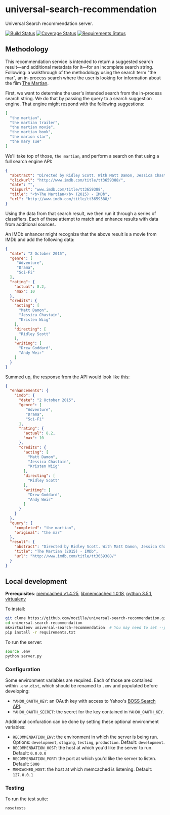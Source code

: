 # universal-search-recommendation

Universal Search recommendation server.

[![Build Status](https://travis-ci.org/mozilla/universal-search-recommendation.svg?branch=master)](https://travis-ci.org/mozilla/universal-search-recommendation) [![Coverage Status](https://coveralls.io/repos/mozilla/universal-search-recommendation/badge.svg?branch=master&service=github)](https://coveralls.io/github/mozilla/universal-search-recommendation?branch=master) [![Requirements Status](https://requires.io/github/mozilla/universal-search-recommendation/requirements.svg?branch=master)](https://requires.io/github/mozilla/universal-search-recommendation/requirements/?branch=master)

## Methodology

This recommendation service is intended to return a suggested search result—and additional metadata for it—for an incomplete search string. Following: a walkthrough of the methodology using the search term "the mar", an in-process search where the user is looking for information about the film [The Martian](http://www.imdb.com/title/tt3659388/).

First, we want to determine the user's intended search from the in-process search string. We do that by passing the query to a search suggestion engine. That engine might respond with the following suggestions:

```json
[
  "the martian",
  "the martian trailer",
  "the martian movie",
  "the martian book",
  "the marion star",
  "the mary sue"
]
```

We'll take top of those, `the martian`, and perform a search on that using a full search engine API:

```json
{
  "abstract": "Directed by Ridley Scott. With Matt Damon, Jessica Chastain, Kristen Wiig, Kate Mara. During a manned mission to Mars, Astronaut Mark Watney is presumed dead after a ...",
  "clickurl": "http://www.imdb.com/title/tt3659388/",
  "date": "",
  "dispurl": "www.imdb.com/title/tt3659388",
  "title": "<b>The Martian</b> (2015) - IMDb",
  "url": "http://www.imdb.com/title/tt3659388/"
}
```

Using the data from that search result, we then run it through a series of classifiers. Each of these attempt to match and enhance results with data from additional sources.

An IMDb enhancer might recognize that the above result is a movie from IMDb and add the following data:

```json
{
  "date": "2 October 2015",
  "genre": [
     "Adventure",
     "Drama",
     "Sci-Fi"
  ],
  "rating": {
    "actual": 8.2,
    "max": 10
  },
  "credits": {
    "acting": [
      "Matt Damon",
      "Jessica Chastain",
      "Kristen Wiig"
    ],
    "directing": [
      "Ridley Scott"
    ],
    "writing": [
      "Drew Goddard",
      "Andy Weir"
    ]
  }
}
```

Summed up, the response from the API would look like this:

```json
{
  "enhancements": {
    "imdb": {
      "date": "2 October 2015",
      "genre": [
         "Adventure",
         "Drama",
         "Sci-Fi"
      ],
      "rating": {
        "actual": 8.2,
        "max": 10
      },
      "credits": {
        "acting": [
          "Matt Damon",
          "Jessica Chastain",
          "Kristen Wiig"
        ],
        "directing": [
          "Ridley Scott"
        ],
        "writing": [
          "Drew Goddard",
          "Andy Weir"
        ]
      }
    }
  },
  "query": {
    "completed": "the martian",
    "original": "the mar"
  },
  "result": {
    "abstract": "Directed by Ridley Scott. With Matt Damon, Jessica Chastain, Kristen Wiig, Kate Mara. During a manned mission to Mars, Astronaut Mark Watney is presumed dead after a ...",
    "title": "The Martian (2015) - IMDb",
    "url": "http://www.imdb.com/title/tt3659388/"
  }
}
```

## Local development

**Prerequisites**: [memcached v1.4.25](http://memcached.org/), [libmemcached 1.0.18](http://libmemcached.org/libMemcached.html), [python 3.5.1](https://www.python.org/), [virtualenv](https://virtualenv.readthedocs.org/en/latest/)

To install:

```sh
git clone https://github.com/mozilla/universal-search-recommendation.git
cd universal-search-recommendation
mkvirtualenv universal-search-recommendation  # You may need to set --python to point to the python 3.5 executable.
pip install -r requirements.txt
```

To run the server:

```sh
source .env
python server.py
```


### Configuration

Some environment variables are required. Each of those are contained within `.env.dist`, which should be renamed to `.env` and populated before developing:

- `YAHOO_OAUTH_KEY`: an OAuth key with access to Yahoo's [BOSS Search API](https://developer.yahoo.com/boss/search/).
- `YAHOO_OAUTH_SECRET`: the secret for the key contained in `YAHOO_OAUTH_KEY`.

Additional confuration can be done by setting these optional environment variables:

- `RECOMMENDATION_ENV`: the environment in which the server is being run. Options: `development`, `staging`, `testing`, `production`. Default: `development`.
- `RECOMMENDATION_HOST`: the host at which you'd like the server to run. Default: `0.0.0.0`
- `RECOMMENDATION_PORT`: the port at which you'd like the server to listen. Default: `5000`
- `MEMCACHED_HOST`: the host at which memcached is listening. Default: `127.0.0.1`


### Testing

To run the test suite:

```sh
nosetests
```
